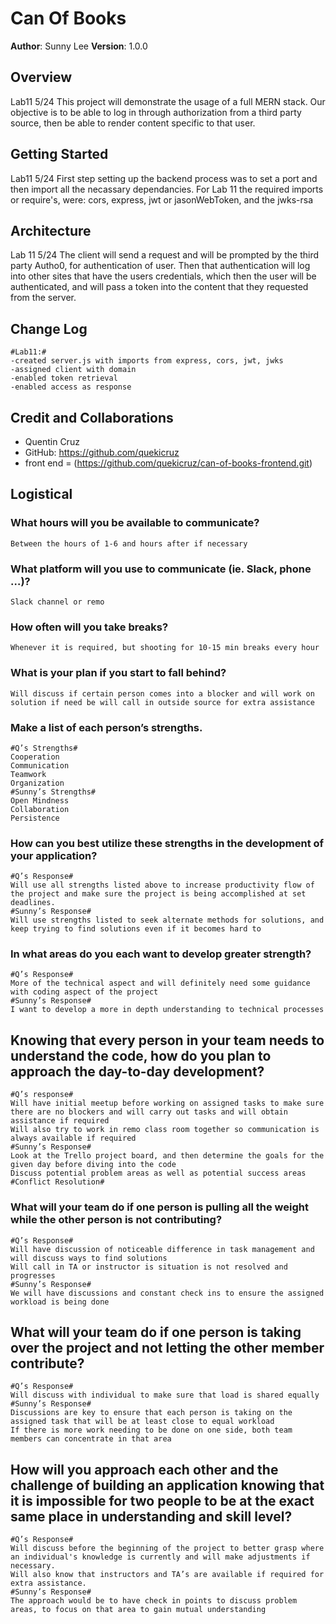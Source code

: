 # Can Of Books

**Author**: Sunny Lee 
**Version**: 1.0.0 

## Overview
<!-- Provide a high level overview of what this application is and why you are building it, beyond the fact that it's an assignment for this class. (i.e. What's your problem domain?) -->
Lab11 5/24 This project will demonstrate the usage of a full MERN stack. Our objective is to be able to log in through authorization from a third party source, then be able to render content specific to that user. 

## Getting Started
<!-- What are the steps that a user must take in order to build this app on their own machine and get it running? -->
Lab11 5/24 First step setting up the backend process was to set a port and then import all the necassary dependancies. For Lab 11 the required imports or require's, were: cors, express, jwt or jasonWebToken, and the jwks-rsa
## Architecture
<!-- Provide a detailed description of the application design. What technologies (languages, libraries, etc) you're using, and any other relevant design information. -->
Lab 11 5/24 The client will send a request and will be prompted by the third party Autho0, for authentication of user. Then that authentication will log into other sites that have the users credentials, which then the user will be authenticated, and will pass a token into    the content that they requested from the server. 

## Change Log

    #Lab11:# 
    -created server.js with imports from express, cors, jwt, jwks
    -assigned client with domain
    -enabled token retrieval 
    -enabled access as response



## Credit and Collaborations
* Quentin Cruz 
* GitHub: https://github.com/quekicruz
* front end = (https://github.com/quekicruz/can-of-books-frontend.git)

## Logistical ##
### What hours will you be available to communicate?
    Between the hours of 1-6 and hours after if necessary
### What platform will you use to communicate (ie. Slack, phone …)?
    Slack channel or remo
### How often will you take breaks?
    Whenever it is required, but shooting for 10-15 min breaks every hour
### What is your plan if you start to fall behind?
    Will discuss if certain person comes into a blocker and will work on solution if need be will call in outside source for extra assistance
### Make a list of each person’s strengths.
    #Q’s Strengths#
    Cooperation
    Communication
    Teamwork
    Organization
    #Sunny’s Strengths# 
    Open Mindness 
    Collaboration 
    Persistence 
### How can you best utilize these strengths in the development of your application?
    #Q’s Response# 
    Will use all strengths listed above to increase productivity flow of the project and make sure the project is being accomplished at set deadlines.
    #Sunny’s Response# 
    Will use strengths listed to seek alternate methods for solutions, and keep trying to find solutions even if it becomes hard to 
### In what areas do you each want to develop greater strength?
    #Q’s Response# 
    More of the technical aspect and will definitely need some guidance with coding aspect of the project 
    #Sunny’s Response# 
    I want to develop a more in depth understanding to technical processes  
## Knowing that every person in your team needs to understand the code, how do you plan to approach the day-to-day development?
    #Q’s response#
    Will have initial meetup before working on assigned tasks to make sure there are no blockers and will carry out tasks and will obtain assistance if required
    Will also try to work in remo class room together so communication is always available if required
    #Sunny’s Response# 
    Look at the Trello project board, and then determine the goals for the given day before diving into the code 
    Discuss potential problem areas as well as potential success areas 
    #Conflict Resolution#
### What will your team do if one person is pulling all the weight while the other person is not contributing?
    #Q’s Response# 
    Will have discussion of noticeable difference in task management and will discuss ways to find solutions
    Will call in TA or instructor is situation is not resolved and progresses
    #Sunny’s Response# 
    We will have discussions and constant check ins to ensure the assigned workload is being done 
## What will your team do if one person is taking over the project and not letting the other member contribute?
    #Q’s Response#
    Will discuss with individual to make sure that load is shared equally 
    #Sunny’s Response# 
    Discussions are key to ensure that each person is taking on the assigned task that will be at least close to equal workload 
    If there is more work needing to be done on one side, both team members can concentrate in that area  
## How will you approach each other and the challenge of building an application knowing that it is impossible for two people to be at the exact same place in understanding and skill level?
    #Q’s Response# 
    Will discuss before the beginning of the project to better grasp where an individual's knowledge is currently and will make adjustments if necessary.
    Will also know that instructors and TA’s are available if required for extra assistance. 
    #Sunny’s Response# 
    The approach would be to have check in points to discuss problem areas, to focus on that area to gain mutual understanding

